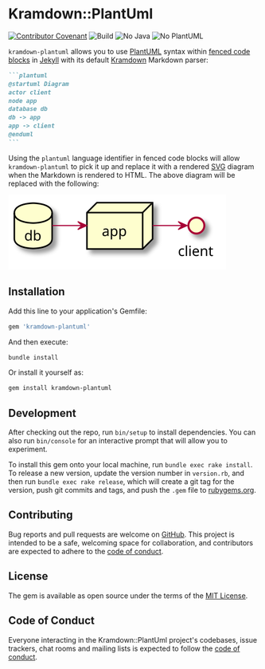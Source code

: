 # Kramdown::PlantUml

[![Contributor Covenant][coc-badge]][coc]
![Build][build-badge]
![No Java][no-java-build-badge]
![No PlantUML][no-plantuml-badge]

`kramdown-plantuml` allows you to use [PlantUML][plantuml] syntax within [fenced
code blocks][fenced] in [Jekyll] with its default [Kramdown][kramdown] Markdown
parser:

````md
```plantuml
@startuml Diagram
actor client
node app
database db
db -> app
app -> client
@enduml
```
````

Using the `plantuml` language identifier in fenced code blocks will allow
`kramdown-plantuml` to pick it up and replace it with a rendered [SVG][svg]
diagram when the Markdown is rendered to HTML. The above diagram will be
replaced with the following:

![Rendered SVG Diagram][diagram-svg]

## Installation

Add this line to your application's Gemfile:

```ruby
gem 'kramdown-plantuml'
```

And then execute:

```sh
bundle install
```

Or install it yourself as:

```sh
gem install kramdown-plantuml
```

## Development

After checking out the repo, run `bin/setup` to install dependencies. You can
also run `bin/console` for an interactive prompt that will allow you to
experiment.

To install this gem onto your local machine, run `bundle exec rake install`. To
release a new version, update the version number in `version.rb`, and then run
`bundle exec rake release`, which will create a git tag for the version, push
git commits and tags, and push the `.gem` file to [rubygems.org][gems].

## Contributing

Bug reports and pull requests are welcome on [GitHub][github]. This project is
intended to be a safe, welcoming space for collaboration, and contributors are
expected to adhere to the [code of conduct][coc].

## License

The gem is available as open source under the terms of the [MIT License][mit].

## Code of Conduct

Everyone interacting in the Kramdown::PlantUml project's codebases, issue trackers, chat rooms and mailing lists is expected to follow the [code of conduct](https://github.com/[USERNAME]/kramdown-plantuml/blob/master/CODE_OF_CONDUCT.md).

[plantuml]: https://plantuml.com/
[jekyll]: https://jekyllrb.com/
[kramdown]: https://kramdown.gettalong.org/
[gems]: https://rubygems.org
[github]: https://github.com/SwedbankPay/kramdown-plantuml/
[coc]: CODE_OF_CONDUCT.md
[coc-badge]: https://img.shields.io/badge/Contributor%20Covenant-v2.0%20adopted-ff69b4.svg
[mit]: https://opensource.org/licenses/MIT
[fenced]: https://www.markdownguide.org/extended-syntax/#syntax-highlighting
[svg]: https://developer.mozilla.org/en-US/docs/Web/SVG
[diagram-svg]: spec/diagram.svg
[build-badge]: https://github.com/SwedbankPay/kramdown-plantuml/workflows/Ruby%20Gem/badge.svg?branch=master
[no-java-build-badge]: https://github.com/SwedbankPay/kramdown-plantuml/workflows/No%20Java/badge.svg?branch=master
[no-plantuml-badge]: https://github.com/SwedbankPay/kramdown-plantuml/workflows/No%20PlantUML/badge.svg?branch=master
